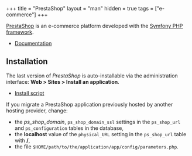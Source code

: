 +++
title = "PrestaShop"
layout = "man"
hidden = true
tags = ["e-commerce"]
+++

[PrestaShop](https://www.prestashop.com) is an e-commerce platform developed with the [Symfony PHP framework](https://symfony.com/).

- [Documentation](https://www.prestashop.com/en/resources)

## Installation

The last version of *PrestaShop* is auto-installable via the administration interface: **Web > Sites > Install an application**.

- [Install script](https://admin.alwaysdata.com/site/application/script/8/detail/)

If you migrate a PrestaShop application previously hosted by another hosting provider, change:

- the *ps_shop_domain*, `ps_shop_domain_ssl` settings in the `ps_shop_url` and `ps_configuration` tables in the database,
- the **localhost** value of the `physical_URL` setting in the `ps_shop_url` table with **/**,
- the file `$HOME/path/to/the/application/app/config/parameters.php`.
